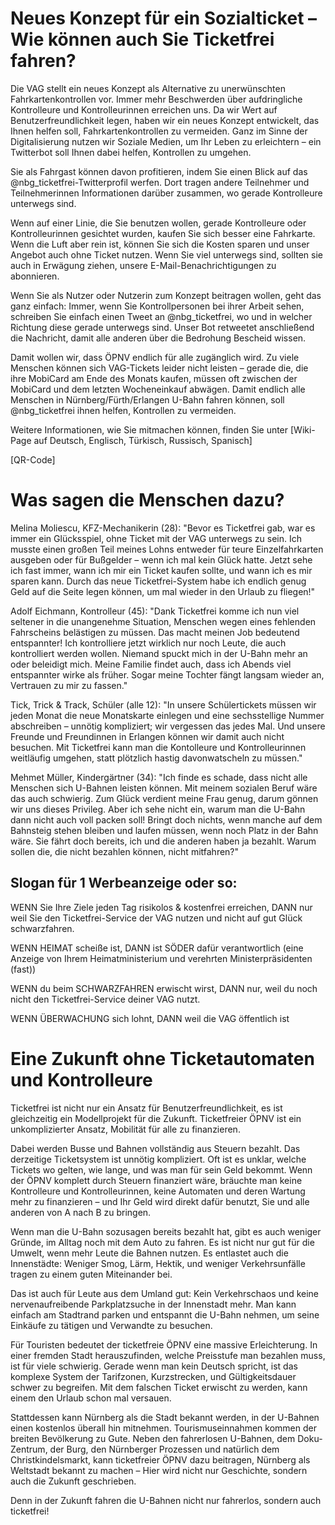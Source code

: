 # Neues Konzept für ein Sozialticket – Wie können auch Sie Ticketfrei fahren?

Die VAG stellt ein neues Konzept als Alternative zu unerwünschten
Fahrkartenkontrollen vor. Immer mehr Beschwerden über aufdringliche
Kontrolleure und Kontrolleurinnen erreichen uns. Da wir Wert auf
Benutzerfreundlichkeit legen, haben wir ein neues Konzept entwickelt, das
Ihnen helfen soll, Fahrkartenkontrollen zu vermeiden.
Ganz im Sinne der Digitalisierung nutzen wir Soziale Medien, um Ihr Leben zu
erleichtern – ein Twitterbot soll Ihnen dabei helfen, Kontrollen
zu umgehen.

Sie als Fahrgast können davon profitieren, indem Sie einen Blick auf
das @nbg_ticketfrei-Twitterprofil werfen. Dort tragen andere Teilnehmer und
Teilnehmerinnen Informationen darüber zusammen, wo gerade Kontrolleure
unterwegs sind.

Wenn auf einer Linie, die Sie benutzen wollen, gerade Kontrolleure
oder Kontrolleurinnen gesichtet wurden, kaufen Sie sich besser eine
Fahrkarte. Wenn die Luft aber rein ist, können Sie sich die Kosten
sparen und unser Angebot auch ohne Ticket nutzen. Wenn Sie viel
unterwegs sind, sollten sie auch in Erwägung ziehen, unsere
E-Mail-Benachrichtigungen zu abonnieren.

Wenn Sie als Nutzer oder Nutzerin zum Konzept beitragen wollen, geht
das ganz einfach:
Immer, wenn Sie Kontrollpersonen bei ihrer Arbeit sehen,
schreiben Sie einfach einen Tweet an @nbg_ticketfrei, wo und
in welcher Richtung diese gerade unterwegs sind. Unser Bot retweetet
anschließend die Nachricht, damit alle anderen über die Bedrohung Bescheid wissen.

Damit wollen wir, dass ÖPNV endlich für alle zugänglich wird.
Zu viele Menschen können sich VAG-Tickets leider nicht leisten – gerade die,
die ihre MobiCard am Ende des Monats kaufen, müssen oft zwischen der
MobiCard und dem letzten Wocheneinkauf abwägen. Damit endlich alle
Menschen in Nürnberg/Fürth/Erlangen U-Bahn fahren können, soll
@nbg_ticketfrei ihnen helfen, Kontrollen zu vermeiden.

Weitere Informationen, wie Sie mitmachen können, finden Sie unter
[Wiki-Page auf Deutsch, Englisch, Türkisch, Russisch, Spanisch]

[QR-Code]


# Was sagen die Menschen dazu?

Melina Moliescu, KFZ-Mechanikerin (28): "Bevor es Ticketfrei gab,
war es immer ein Glücksspiel, ohne Ticket mit der VAG unterwegs zu
sein. Ich musste einen großen Teil meines Lohns entweder für teure
Einzelfahrkarten ausgeben oder für Bußgelder – wenn ich mal kein
Glück hatte. Jetzt sehe ich fast immer, wann ich mir ein Ticket
kaufen sollte, und wann ich es mir sparen kann. Durch das neue
Ticketfrei-System habe ich endlich genug Geld auf die Seite legen
können, um mal wieder in den Urlaub zu fliegen!"

Adolf Eichmann, Kontrolleur (45): "Dank Ticketfrei komme ich nun viel
seltener in die unangenehme Situation, Menschen wegen eines fehlenden
Fahrscheins belästigen zu müssen. Das macht meinen Job bedeutend
entspannter! Ich kontrolliere jetzt wirklich nur noch Leute, die auch
kontrolliert werden wollen. Niemand spuckt mich in der U-Bahn mehr an
oder beleidigt mich. Meine Familie findet auch, dass ich Abends viel
entspannter wirke als früher.
Sogar meine Tochter fängt langsam wieder an, Vertrauen zu mir zu fassen."

Tick, Trick & Track, Schüler (alle 12): "In unsere Schülertickets
müssen wir jeden Monat die neue Monatskarte einlegen und eine
sechsstellige Nummer abschreiben – unnötig kompliziert; wir
vergessen das jedes Mal. Und unsere Freunde und Freundinnen in
Erlangen können wir damit auch nicht besuchen. Mit Ticketfrei
kann man die Kontolleure und Kontrolleurinnen weitläufig umgehen,
statt plötzlich hastig davonwatscheln zu müssen."

Mehmet Müller, Kindergärtner (34): "Ich finde es schade, dass nicht
alle Menschen sich U-Bahnen leisten können. Mit meinem sozialen
Beruf wäre das auch schwierig. Zum Glück verdient meine Frau genug,
darum gönnen wir uns dieses Privileg. Aber ich sehe nicht ein, warum
man die U-Bahn dann nicht auch voll packen soll! Bringt doch nichts,
wenn manche auf dem Bahnsteig stehen bleiben und laufen müssen, wenn
noch Platz in der Bahn wäre. Sie fährt doch bereits, ich und die
anderen haben ja bezahlt. Warum sollen die, die nicht bezahlen
können, nicht mitfahren?"


## Slogan für 1 Werbeanzeige oder so:

WENN Sie Ihre Ziele jeden Tag risikolos & kostenfrei erreichen,
DANN nur weil Sie den Ticketfrei-Service der VAG nutzen und nicht
auf gut Glück schwarzfahren.

WENN
HEIMAT scheiße ist,
DANN ist
SÖDER dafür verantwortlich
(eine Anzeige von Ihrem Heimatministerium und verehrten Ministerpräsidenten (fast))

WENN du beim
SCHWARZFAHREN erwischt wirst,
DANN nur, weil du noch nicht den Ticketfrei-Service deiner
VAG nutzt.

WENN
ÜBERWACHUNG sich lohnt,
DANN weil die
VAG öffentlich ist

# Eine Zukunft ohne Ticketautomaten und Kontrolleure

Ticketfrei ist nicht nur ein Ansatz für Benutzerfreundlichkeit, es ist
gleichzeitig ein Modellprojekt für die Zukunft. Ticketfreier ÖPNV
ist ein unkomplizierter Ansatz, Mobilität für alle zu finanzieren.

Dabei werden Busse und Bahnen vollständig aus Steuern bezahlt. Das
derzeitige Ticketsystem ist unnötig kompliziert. Oft ist es unklar,
welche Tickets wo gelten, wie lange, und was man für sein Geld
bekommt. Wenn der ÖPNV komplett durch Steuern finanziert wäre,
bräuchte man keine Kontrolleure und Kontrolleurinnen, keine Automaten
und deren Wartung mehr zu finanzieren – und Ihr Geld wird direkt
dafür benutzt, Sie und alle anderen von A nach B zu bringen.

Wenn man die U-Bahn sozusagen bereits bezahlt hat, gibt es auch
weniger Gründe, im Alltag noch mit dem Auto zu fahren. Es ist nicht
nur gut für die Umwelt, wenn mehr Leute die Bahnen nutzen. Es
entlastet auch die Innenstädte: Weniger Smog, Lärm, Hektik, und
weniger Verkehrsunfälle tragen zu einem guten Miteinander bei.

Das ist auch für Leute aus dem Umland gut: Kein Verkehrschaos und
keine nervenaufreibende Parkplatzsuche in der Innenstadt mehr. Man
kann einfach am Stadtrand parken und entspannt die U-Bahn nehmen, um
seine Einkäufe zu tätigen und Verwandte zu besuchen.

Für Touristen bedeutet der ticketfreie ÖPNV eine massive
Erleichterung. In einer fremden Stadt herauszufinden, welche
Preisstufe man bezahlen muss, ist für viele schwierig. Gerade wenn
man kein Deutsch spricht, ist das komplexe System der Tarifzonen,
Kurzstrecken, und Gültigkeitsdauer schwer zu begreifen. Mit dem
falschen Ticket erwischt zu werden, kann einem den Urlaub schon mal
versauen.

Stattdessen kann Nürnberg als die Stadt bekannt werden, in der
U-Bahnen einen kostenlos überall hin mitnehmen. Tourismuseinnahmen
kommen der breiten Bevölkerung zu Gute. Neben den fahrerlosen
U-Bahnen, dem Doku-Zentrum, der Burg, den Nürnberger Prozessen und
natürlich dem Christkindelsmarkt, kann ticketfreier ÖPNV dazu
beitragen, Nürnberg als Weltstadt bekannt zu machen – Hier wird
nicht nur Geschichte, sondern auch die Zukunft geschrieben.

Denn in der Zukunft fahren die U-Bahnen nicht nur fahrerlos, sondern
auch ticketfrei!


